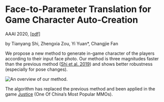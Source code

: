 # Face-to-Parameter Translation for Game Character Auto-Creation

AAAI 2020,  [[pdf]](https://www.aaai.org/Papers/AAAI/2020GB/AAAI-ShiT.147.pdf)

by Tianyang Shi, Zhengxia Zou, Yi Yuan*, Changjie Fan

We propose a new method to generate in-game character of the players according to their input face photo. Our method is three magnitudes faster than the previous method ([Shi et al. 2019](https://github.com/yiyuan1991/Face-to-Parameter)) and shows better robustness (especially for pose changes).

![An overview of our method.](https://github.com/yiyuan1991/Face-to-Parameter-V2/blob/master/imgs/f2p-aaai.jpg)

The algorithm has replaced the previous method and been applied in the game [Justice](https://n.163.com/) (One Of China’s Most Popular MMOs).